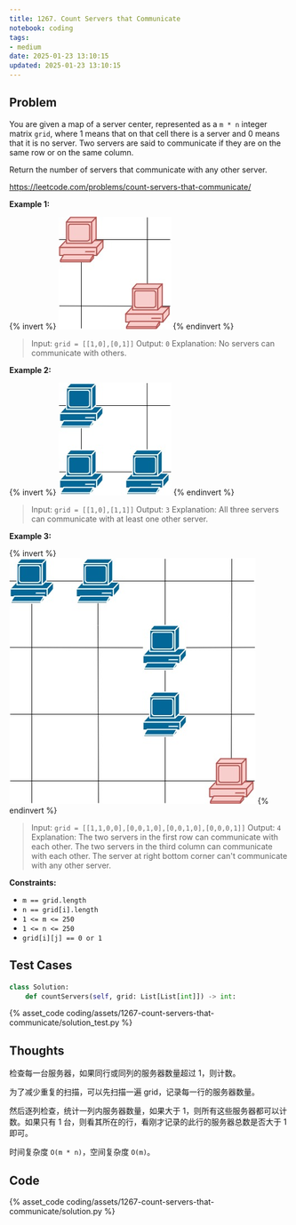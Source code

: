 ```yaml
---
title: 1267. Count Servers that Communicate
notebook: coding
tags:
- medium
date: 2025-01-23 13:10:15
updated: 2025-01-23 13:10:15
---
```

## Problem

You are given a map of a server center, represented as a `m * n` integer matrix `grid`, where 1 means that on that cell there is a server and 0 means that it is no server. Two servers are said to communicate if they are on the same row or on the same column.

Return the number of servers that communicate with any other server.

<https://leetcode.com/problems/count-servers-that-communicate/>

**Example 1:**

{% invert %}
![case1](assets/1267-count-servers-that-communicate/case1.png)
{% endinvert %}

> Input: `grid = [[1,0],[0,1]]`
> Output: `0`
> Explanation: No servers can communicate with others.

**Example 2:**

{% invert %}
![case2](assets/1267-count-servers-that-communicate/case2.png)
{% endinvert %}

> Input: `grid = [[1,0],[1,1]]`
> Output: `3`
> Explanation: All three servers can communicate with at least one other server.

**Example 3:**

{% invert %}
![case3](assets/1267-count-servers-that-communicate/case3.png)
{% endinvert %}

> Input: `grid = [[1,1,0,0],[0,0,1,0],[0,0,1,0],[0,0,0,1]]`
> Output: `4`
> Explanation: The two servers in the first row can communicate with each other. The two servers in the third column can communicate with each other. The server at right bottom corner can't communicate with any other server.

**Constraints:**

- `m == grid.length`
- `n == grid[i].length`
- `1 <= m <= 250`
- `1 <= n <= 250`
- `grid[i][j] == 0 or 1`

## Test Cases

``` python
class Solution:
    def countServers(self, grid: List[List[int]]) -> int:
```

{% asset_code coding/assets/1267-count-servers-that-communicate/solution_test.py %}

## Thoughts

检查每一台服务器，如果同行或同列的服务器数量超过 1，则计数。

为了减少重复的扫描，可以先扫描一遍 grid，记录每一行的服务器数量。

然后逐列检查，统计一列内服务器数量，如果大于 1，则所有这些服务器都可以计数。如果只有 1 台，则看其所在的行，看刚才记录的此行的服务器总数是否大于 1 即可。

时间复杂度 `O(m * n)`，空间复杂度 `O(m)`。

## Code

{% asset_code coding/assets/1267-count-servers-that-communicate/solution.py %}
